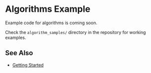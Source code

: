 # Algorithms Example

Example code for algorithms is coming soon.

Check the `algorithm_samples/` directory in the repository for working examples.

## See Also

- [Getting Started](../getting-started.md)
